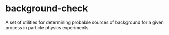 background-check
================

A set of utilities for determining probable sources of background for a given process in particle physics experiments.
